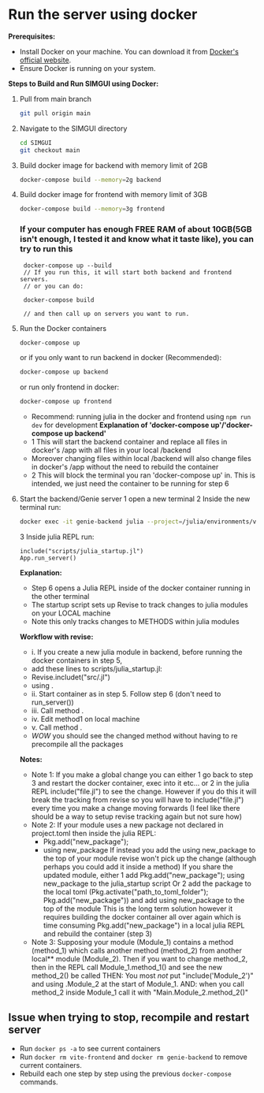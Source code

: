 # Run the server using docker

**Prerequisites:**
- Install Docker on your machine. You can download it from [Docker's official website](https://www.docker.com/get-started).
- Ensure Docker is running on your system.

**Steps to Build and Run SIMGUI using Docker:**
1. Pull from main branch
   ```bash
   git pull origin main
   ```
2. Navigate to the SIMGUI directory
   ```bash
   cd SIMGUI
   git checkout main
   ```
3. Build docker image for backend with memory limit of 2GB
   ```bash
   docker-compose build --memory=2g backend
   ```
4. Build docker image for frontend with memory limit of 3GB
   ```bash
   docker-compose build --memory=3g frontend
   ```
    ### If your computer has enough FREE RAM of about 10GB(5GB isn't enough, I tested it and know what it taste like), you can try to run this
        docker-compose up --build
        // If you run this, it will start both backend and frontend servers.
        // or you can do:
        
        docker-compose build
        
        // and then call up on servers you want to run.
5. Run the Docker containers
   ```bash
   docker-compose up
   ``` 
   or if you only want to run backend in docker (Recommended):
   ```bash
   docker-compose up backend
   ```
   or run only frontend in docker:
   ```bash
   docker-compose up frontend
   ```
   - Recommend: running julia in the docker and frontend using `npm run dev` for development
   **Explanation of 'docker-compose up'/'docker-compose up backend'**
   - 1 This will start the backend container and replace all files in docker's /app with all files in your local /backend
   - Moreover changing files within local /backend will also change files in docker's /app without the need to rebuild the container 
   - 2 This will block the terminal you ran 'docker-compose up' in. This is intended, we just need the container to be running for step 6
6. Start the backend/Genie server
   1 open a new terminal
   2 Inside the new terminal run:
   ```bash
   docker exec -it genie-backend julia --project=/julia/environments/v1.11
   ``` 
   3 Inside julia REPL run:
   ```julia> 
   include("scripts/julia_startup.jl")
   App.run_server()
   ```
   **Explanation:**
   - Step 6 opens a Julia REPL inside of the docker container running in the other terminal
   - The startup script sets up Revise to track changes to julia modules on your LOCAL machine
   - Note this only tracks changes to METHODS within julia modules

   **Workflow with revise:**
   - i. If you create a new julia module in backend, before running the docker containers in step 5, 
   - add these lines to scripts/julia_startup.jl: 
   - Revise.includet("src/<filename>.jl")
   - using .<modulename>
   - ii. Start container as in step 5. Follow step 6 (don't need to run_server())
   - iii. Call method <modulename>.<method1>
   - iv. Edit method1 on local machine
   - v. Call method <modulename>.<method1> 
   - *WOW* you should see the changed method without having to re precompile all the packages

   **Notes:**
   - Note 1: If you make a global change you can either 1 go back to step 3 and restart the docker container, exec into it etc...
    or 2 in the julia REPL include("file.jl") to see the change. However if you do this it will break the tracking from revise so
    you will have to include("file.jl") every time you make a change moving forwards (I feel like there should be a way to setup revise tracking again but not sure how)
   - Note 2: If your module uses a new package not declared in project.toml then inside the julia REPL: 
        - Pkg.add("new_package"); 
        - using new_package 
    If instead you add the using new_package to the top of your module revise won't pick up the change (although perhaps you could add it inside a method)
    If you share the updated module, either 1 add Pkg.add("new_package"); using new_package to the julia_startup script
    Or 2 add the package to the local toml (Pkg.activate("path_to_toml_folder"); Pkg.add("new_package")) and add using new_package to the top of the module
    This is the long term solution however it requires building the docker container all over again which is time consuming
    Pkg.add("new_package") in a local julia REPL and rebuild the container (step 3)
   - Note 3: Supposing your module (Module_1) contains a method (method_1) which calls another method (method_2) from another local**
    module (Module_2). Then if you want to change method_2, then in the REPL call Module_1.method_1() and see the new method_2() be called
    THEN: You most *not* put "include('Module_2')" and using .Module_2 at the start of Module_1.
    AND: when you call method_2 inside Module_1 call it with "Main.Module_2.method_2()"

## Issue when trying to stop, recompile and restart server
- Run `docker ps -a` to see current containers
- Run `docker rm vite-frontend` and `docker rm genie-backend` to remove current containers.
- Rebuild each one step by step using the previous `docker-compose` commands.
